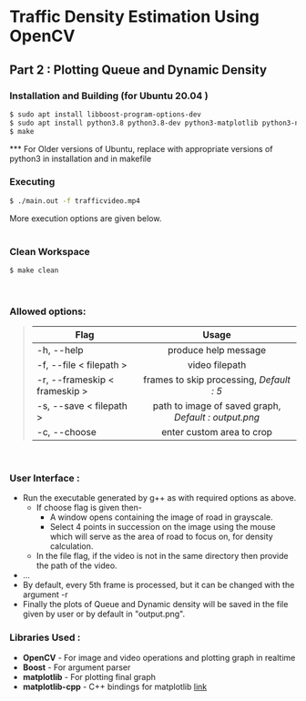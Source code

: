# Traffic Density Estimation Using OpenCV

## Part 2 : Plotting Queue and Dynamic Density


### Installation and Building (for Ubuntu 20.04 )

``` bash
$ sudo apt install libboost-program-options-dev
$ sudo apt install python3.8 python3.8-dev python3-matplotlib python3-numpy
$ make
```  
*** For Older versions of Ubuntu, replace with appropriate versions of python3 in installation and in makefile

### Executing 
``` bash
$ ./main.out -f trafficvideo.mp4 
```  
More execution options are given below.
<br/>
<br/>

### Clean Workspace
``` bash
$ make clean
```

<br/>

### Allowed options:
>| Flag      | Usage           |
>| ------------- |:-------------:|
>| -h, --help                     | produce help message |
>| -f, --file < filepath >    | video filepath      |
>| -r, --frameskip < frameskip >    | frames to skip processing, *Default : 5*      |
>| -s, --save < filepath >    | path to image of saved graph,  *Default : output.png*   |
>| -c, --choose                   | enter custom area to crop     | 
<br/>


### User Interface : 

- Run the executable generated by g++ as with required options as above.
    - If choose flag is given then-
      - A window opens containing the image of road in grayscale. 
      - Select 4 points in succession on the image using the mouse which will serve as the area of road to focus on, for density calculation.
    -  In the file flag, if the video is not in the same directory then provide the path of the video.
- ...
- By default, every 5th frame is processed, but it can be changed with the argument -r
- Finally the plots of Queue and Dynamic density will be saved in the file given by user or by default in "output.png".


### Libraries Used :
- **OpenCV** - For image and video operations and plotting graph in realtime 
- **Boost** - For argument parser
- **matplotlib** - For plotting final graph 
- **matplotlib-cpp** - C++ bindings for matplotlib [link](https://github.com/lava/matplotlib-cpp)


